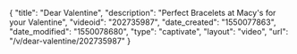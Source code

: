 {
    "title": "Dear Valentine",
    "description": "Perfect Bracelets at Macy's for your Valentine",
    "videoid": "202735987",
    "date_created": "1550077863",
    "date_modified": "1550078680",
    "type": "captivate",
    "layout": "video",
    "url": "\/v\/dear-valentine\/202735987"
}